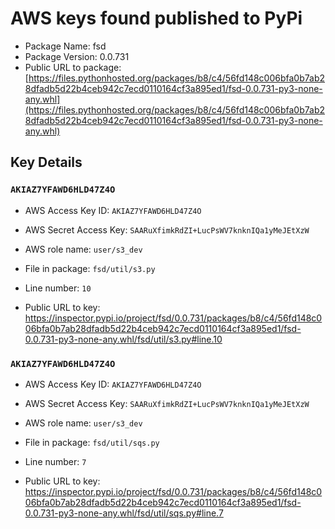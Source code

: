 # AWS keys found published to PyPi

* Package Name: fsd
* Package Version: 0.0.731
* Public URL to package: [https://files.pythonhosted.org/packages/b8/c4/56fd148c006bfa0b7ab28dfadb5d22b4ceb942c7ecd0110164cf3a895ed1/fsd-0.0.731-py3-none-any.whl](https://files.pythonhosted.org/packages/b8/c4/56fd148c006bfa0b7ab28dfadb5d22b4ceb942c7ecd0110164cf3a895ed1/fsd-0.0.731-py3-none-any.whl)

## Key Details

### `AKIAZ7YFAWD6HLD47Z4O`

* AWS Access Key ID: `AKIAZ7YFAWD6HLD47Z4O`
* AWS Secret Access Key: `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` 
* AWS role name: `user/s3_dev`
* File in package: `fsd/util/s3.py`
* Line number: `10`

* Public URL to key: https://inspector.pypi.io/project/fsd/0.0.731/packages/b8/c4/56fd148c006bfa0b7ab28dfadb5d22b4ceb942c7ecd0110164cf3a895ed1/fsd-0.0.731-py3-none-any.whl/fsd/util/s3.py#line.10



### `AKIAZ7YFAWD6HLD47Z4O`

* AWS Access Key ID: `AKIAZ7YFAWD6HLD47Z4O`
* AWS Secret Access Key: `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` 
* AWS role name: `user/s3_dev`
* File in package: `fsd/util/sqs.py`
* Line number: `7`

* Public URL to key: https://inspector.pypi.io/project/fsd/0.0.731/packages/b8/c4/56fd148c006bfa0b7ab28dfadb5d22b4ceb942c7ecd0110164cf3a895ed1/fsd-0.0.731-py3-none-any.whl/fsd/util/sqs.py#line.7


